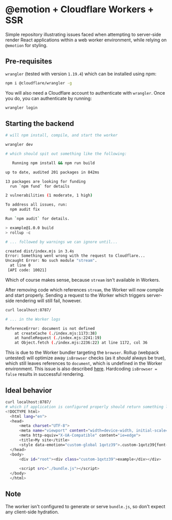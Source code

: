 # @emotion + Cloudflare Workers + SSR

Simple repository illustrating issues faced when attempting to server-side render React applications within a web worker environment, while relying on `@emotion` for styling.

## Pre-requisites
`wrangler` (tested with version `1.19.4`) which can be installed using npm:

```bash
npm i @cloudflare/wrangler -g
```
You will also need a Cloudflare account to authenticate with `wrangler`. Once you do, you can authenticate by running:

```bash
wrangler login
```

## Starting the backend
```bash
# will npm install, compile, and start the worker

wrangler dev

# which should spit out something like the following:

   Running npm install && npm run build

up to date, audited 201 packages in 842ms

13 packages are looking for funding
  run `npm fund` for details

2 vulnerabilities (1 moderate, 1 high)

To address all issues, run:
  npm audit fix

Run `npm audit` for details.

> example@1.0.0 build
> rollup -c

# ... followed by warnings we can ignore until...

created dist/index.mjs in 3.4s
Error: Something went wrong with the request to Cloudflare...
Uncaught Error: No such module "stream".
  at line 0
 [API code: 10021]
```

Which of course makes sense, because `stream` isn't available in Workers.

After removing code which references `stream`, the Worker will now compile and start properly. Sending a request to the Worker which triggers server-side rendering will still fail, however.

```bash
curl localhost:8787/

# ... in the Worker logs

ReferenceError: document is not defined
    at createCache (./index.mjs:1173:38)
    at handleRequest (./index.mjs:2241:19)
    at Object.fetch (./index.mjs:2236:22) at line 1172, col 36
```

This is due to the Worker bundler targeting the `browser`. Rollup (webpack untested) will optimize away `isBrowser` checks (as it *should* always be true), which still leaves references to `document`, which is undefined in the Worker environment. This issue is also described [here](https://github.com/emotion-js/emotion/issues/1455). Hardcoding `isBrowser = false` results in successful rendering.

## Ideal behavior

```bash
curl localhost:8787/
# which if application is configured properly should return something like...
<!DOCTYPE html>
  <html lang="en">
  <head>
      <meta charset="UTF-8">
      <meta name="viewport" content="width=device-width, initial-scale=1.0">
      <meta http-equiv="X-UA-Compatible" content="ie=edge">
      <title>My site</title>
      <style data-emotion="custom-global 1qxtz39">.custom-1qxtz39{font-size:12px;}</style><style data-emotion="custom "></style>
  </head>
  <body>
      <div id="root"><div class="custom-1qxtz39">example</div></div>
  
      <script src="./bundle.js"></script>
  </body>
  </html>
```

## Note
The worker isn't configured to generate or serve `bundle.js`, so don't expect any client-side hydration. 

